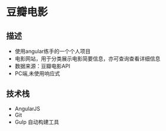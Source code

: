 # 豆瓣电影

## 描述
- 使用angular练手的一个个人项目
- 电影网站，用于分类展示电影简要信息，亦可查询查看详细信息
- 数据来源：豆瓣电影API
- PC端,未使用响应式
## 技术栈
- AngularJS
- Git
- Gulp 自动构建工具

